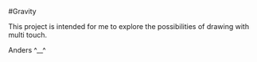 #Gravity

This project is intended for me to explore the possibilities of drawing with multi touch.

Anders
^__^